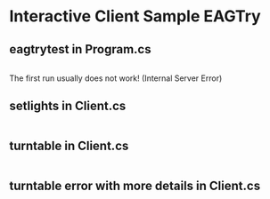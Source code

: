 # Interactive Client Sample EAGTry

## eagtrytest in Program.cs

```cs --source-file ./Program.cs --project ./EAGTry.csproj --region eagtrytest
```
The first run usually does not work! (Internal Server Error)

## setlights in Client.cs

```cs --source-file ./Client.cs --project ./EAGTry.csproj --region setlights
```
## turntable in Client.cs

```cs --source-file ./Client.cs --project ./EAGTry.csproj --region turntable
```

## turntable error with more details in Client.cs

```cs --source-file ./Client.cs --project ./EAGTry.csproj --region turntableerror
```

